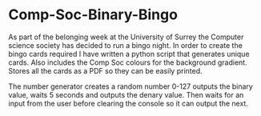 # Comp-Soc-Binary-Bingo
As part of the belonging week at the University of Surrey the Computer science society has decided to run a bingo night. In order to create the bingo cards required I have written a python script that generates unique cards. Also includes the Comp Soc colours for the background gradient. Stores all the cards as a PDF so they can be easily printed.

The number generator creates a random number 0-127 outputs the binary value, waits 5 seconds and outputs the denary value. Then waits for an input from the user before clearing the console so it can output the next.
